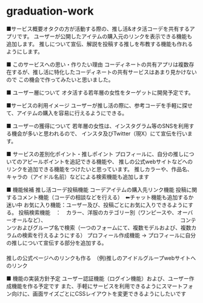 # graduation-work
■サービス概要オタクの方が活動する際の、推し活&オタ活コーデを共有するアプリです。
ユーザーが公開したアイテムの購入元のリンクを表示できる機能も追加します。
推しについて宣伝、解説を投稿する推しを布教する機能も作れるようにします。

■ このサービスへの思い・作りたい理由
コーディネートの共有アプリは複数存在するが、推し活に特化したコーディネートの共有サービスはあまり見かけないので
この機会で作ってみたいと思いました。

■ ユーザー層について
オタ活する若年層の女性をターゲットに開発予定です。

■サービスの利用イメージ
ユーザーが推し活の際に、参考コーデを手軽に探せて、アイテムの購入を容易に行えるようにできる。

■ ユーザーの獲得について
若年層の女性は、インスタグラム等のSNSを利用する機会が多いと思われるので、
インスタ及びTwitter（現X）にて宣伝を行います。

■ サービスの差別化ポイント・推しポイント
プロフィールに、自分の推しについてのアピールポイントを追記できる機能や、
推しの公式webサイトなどへのリンクを追加できる機能をつけたいと思っています。
推しカラーや、作品名、キャラの（アイドル名前）などによる検索機能も追加します

■ 機能候補
推し活コーデ投稿機能
コーデアイテムの購入先リンク機能
投稿に関するコメント機能（コーデの相談などを行える）　⬅︎チャット機能も追加するか迷い中
お気に入り機能：ユーザー及び、投稿ごとにお気に入りできるようにする。
投稿検索機能　：　カラー、洋服のカテゴリー別（ワンピースや、オーバーオールなど）、
　　　　　　　　　　　　　　　　　　　　　　　　　コンテンツおよびグループ名で検索（一つのフォームにて、複数モデルおよび、複数カラムの検索を行えるようにする）
プロフィール作成機能 → プロフィールに自分の推しについて宣伝する部分を追加する。
　　　　　　　　　　　　　　　　　　　　　　　　　　　　　　　　　　　　　推しの公式ページへのリンクも作る　（例)推しのアイドルグループwebサイトへのリンク


■ 機能の実装方針予定
ユーザー認証機能（ログイン機能）および、ユーザー作成機能を作る予定です
また、手軽にサービスを利用できるようにスマートフォン向けに、画面サイズごとにCSSレイアウトを変更できるようにしたいです
